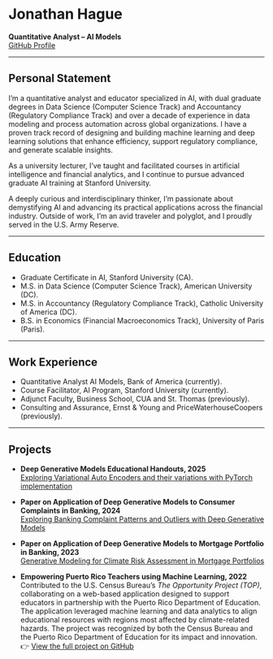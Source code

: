 # Jonathan Hague  
**Quantitative Analyst – AI Models**  
[GitHub Profile](https://github.com/jonathan-hague)

---

## Personal Statement

I’m a quantitative analyst and educator specialized in AI, with dual graduate degrees in Data Science (Computer Science Track) and Accountancy (Regulatory Compliance Track) and over a decade of experience in data modeling and process automation across global organizations. I have a proven track record of designing and building machine learning and deep learning solutions that enhance efficiency, support regulatory compliance, and generate scalable insights.

As a university lecturer, I’ve taught and facilitated courses in artificial intelligence and financial analytics, and I continue to pursue advanced graduate AI training at Stanford University.

A deeply curious and interdisciplinary thinker, I’m passionate about demystifying AI and advancing its practical applications across the financial industry. Outside of work, I’m an avid traveler and polyglot, and I proudly served in the U.S. Army Reserve.

---

## Education

- Graduate Certificate in AI, Stanford University (CA).
- M.S. in Data Science (Computer Science Track), American University (DC).
- M.S. in Accountancy (Regulatory Compliance Track), Catholic University of America (DC).
- B.S. in Economics (Financial Macroeconomics Track), University of Paris (Paris).

---

## Work Experience

- Quantitative Analyst AI Models, Bank of America (currently).
- Course Facilitator, AI Program, Stanford University (currently).
- Adjunct Faculty, Business School, CUA and St. Thomas (previously).
- Consulting and Assurance, Ernst & Young and PriceWaterhouseCoopers (previously).

---

## Projects

- **Deep Generative Models Educational Handouts, 2025**  
  [Exploring Variational Auto Encoders and their variations with PyTorch implementation](XCS236%20-%20VAEs%20.pdf)

- **Paper on Application of Deep Generative Models to Consumer Complaints in Banking, 2024**  
  [Exploring Banking Complaint Patterns and Outliers with Deep Generative Models](BankingCompalintGenAI.pdf)

- **Paper on Application of Deep Generative Models to Mortgage Portfolio in Banking, 2023**  
  [Generative Modeling for Climate Risk Assessment in Mortgage Portfolios](GenAI_Mortgage.pdf)

- **Empowering Puerto Rico Teachers using Machine Learning, 2022**  
  Contributed to the U.S. Census Bureau’s *The Opportunity Project (TOP)*, collaborating on a web-based application designed to support educators in partnership with the Puerto Rico Department of Education. The application leveraged machine learning and data analytics to align educational resources with regions most affected by climate-related hazards. The project was recognized by both the Census Bureau and the Puerto Rico Department of Education for its impact and innovation.  
  👉 [View the full project on GitHub](https://github.com/Jonathan-Hague/US_Census_Bureau_TOP_Project_2022.git)
